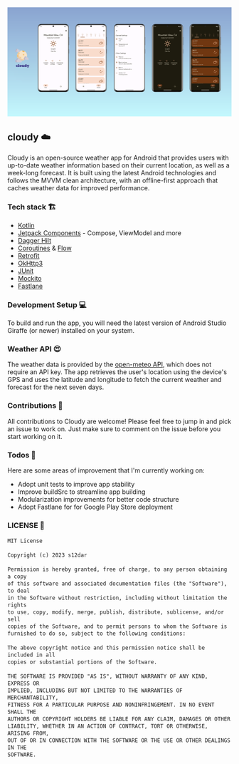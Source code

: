 <img src="/arts/cloudy_feature_preview.png">

## cloudy ☁️
Cloudy is an open-source weather app for Android that provides users with up-to-date weather information based on their current location, as well as a week-long forecast. It is built using the latest Android technologies and follows the MVVM clean architecture, with an offline-first approach that caches weather data for improved performance.

### Tech stack 🏗
- [Kotlin](https://kotlinlang.org/)
- [Jetpack Components](https://developer.android.com/jetpack) - Compose, ViewModel and more
- [Dagger Hilt](https://dagger.dev/hilt/)
- [Coroutines](https://kotlinlang.org/docs/coroutines-overview.html) & [Flow](https://developer.android.com/kotlin/flow)
- [Retrofit](https://square.github.io/retrofit/)
- [OkHttp3](https://square.github.io/okhttp/)
- [JUnit](https://junit.org/junit5/)
- [Mockito](https://site.mockito.org/)
- [Fastlane](https://fastlane.tools/)

### Development Setup 💻
To build and run the app, you will need the latest version of Android Studio Giraffe (or newer) installed on your system.

### Weather API 😍
The weather data is provided by the [open-meteo API](https://open-meteo.com/), which does not require an API key. The app retrieves the user's location using the device's GPS and uses the latitude and longitude to fetch the current weather and forecast for the next seven days.

### Contributions 🙌
All contributions to Cloudy are welcome! Please feel free to jump in and pick an issue to work on. Just make sure to comment on the issue before you start working on it.

### Todos 👷
Here are some areas of improvement that I'm currently working on:
- Adopt unit tests to improve app stability
- Improve buildSrc to streamline app building
- Modularization improvements for better code structure
- Adopt Fastlane for for Google Play Store deployment

### LICENSE 📄
```
MIT License

Copyright (c) 2023 s12dar

Permission is hereby granted, free of charge, to any person obtaining a copy
of this software and associated documentation files (the "Software"), to deal
in the Software without restriction, including without limitation the rights
to use, copy, modify, merge, publish, distribute, sublicense, and/or sell
copies of the Software, and to permit persons to whom the Software is
furnished to do so, subject to the following conditions:

The above copyright notice and this permission notice shall be included in all
copies or substantial portions of the Software.

THE SOFTWARE IS PROVIDED "AS IS", WITHOUT WARRANTY OF ANY KIND, EXPRESS OR
IMPLIED, INCLUDING BUT NOT LIMITED TO THE WARRANTIES OF MERCHANTABILITY,
FITNESS FOR A PARTICULAR PURPOSE AND NONINFRINGEMENT. IN NO EVENT SHALL THE
AUTHORS OR COPYRIGHT HOLDERS BE LIABLE FOR ANY CLAIM, DAMAGES OR OTHER
LIABILITY, WHETHER IN AN ACTION OF CONTRACT, TORT OR OTHERWISE, ARISING FROM,
OUT OF OR IN CONNECTION WITH THE SOFTWARE OR THE USE OR OTHER DEALINGS IN THE
SOFTWARE.
```
